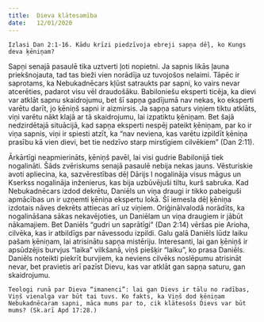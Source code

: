 ```yaml
---
title:  Dieva klātesamība
date:   12/01/2020
---
```


`Izlasi Dan 2:1-16. Kādu krīzi piedzīvoja ebreji sapņa dēļ, ko Kungs deva ķēniņam?`

Sapņi senajā pasaulē tika uztverti ļoti nopietni. Ja sapnis likās ļauna priekšnojauta, tad tas bieži vien norādīja uz tuvojošos nelaimi. Tāpēc ir saprotams, ka Nebukadnēcars kļūst satraukts par sapni, ko vairs nevar atcerēties, padarot visu vēl draudošāku. Babiloniešu eksperti ticēja, ka dievi var atklāt sapnu skaidrojumu, bet šī sapņa gadījumā nav nekas, ko eksperti varētu darīt, jo ķēniņš sapni ir aizmirsis. Ja sapņa saturs viņiem tiktu atklāts, viņi varētu nākt klajā ar tā skaidrojumu, lai izpatiktu ķēniņam. Bet šajā nedzirdētajā situācijā, kad sapņa eksperti nespēj pateikt ķēniņam, par ko ir viņa sapnis, viņi ir spiesti atzīt, ka “nav neviena, kas varētu izpildīt ķēniņa prasību kā vien dievi, bet tie nedzīvo starp mirstīgiem cilvēkiem” (Dan 2:11).

Ārkārtīgi neapmierināts, ķēniņš pavēl, lai visi gudrie Babilonijā tiek nogalināti. Šāds zvēriskums senajā pasaulē nebija nekas jauns. Vēsturiskie avoti apliecina, ka, sazvērestības dēļ Dārijs I nogalināja visus māgus un Kserkss nogalināja inženierus, kas bija uzbūvējuši tiltu, kurš sabruka. Kad Nebukadnēcars izdod dekrētu, Daniēls un viņa draugi ir tikko pabeiguši apmācības un ir uzņemti ķēniņa ekspertu lokā. Šī iemesla dēļ ķēniņa izdotais nāves dekrēts attiecas arī uz viņiem. Oriģinālvalodā norādīts, ka nogalināšana sākas nekavējoties, un Daniēlam un viņa draugiem ir jābūt nākamajiem. Bet Daniēls “gudri un saprātīgi” (Dan 2:14) vēršas pie Arioha, cilvēka, kas ir atbildīgs par nāvessodu izpildi. Galu galā Daniēls lūdz laiku pašam ķēniņam, lai atrisinātu sapņa mistēriju. Interesanti, lai gan ķēniņš ir apsūdzējis burvjus “laika” vilkšanā, viņš piešķir “laiku”, ko prasa Daniēls. Daniēls noteikti piekrīt burvjiem, ka neviens cilvēks noslēpumu atrisināt nevar, bet pravietis arī pazīst Dievu, kas var atklāt gan sapņa saturu, gan skaidrojumu.

`Teologi runā par Dieva “imanenci”: lai gan Dievs ir tālu no radības, Viņš vienalga var būt tai tuvs. Ko fakts, ka Viņš dod ķēniņam Nebukadnēcaram sapni, māca mums par to, cik klātesošs Dievs var būt mums? (Sk.arī Apd 17:28.)`